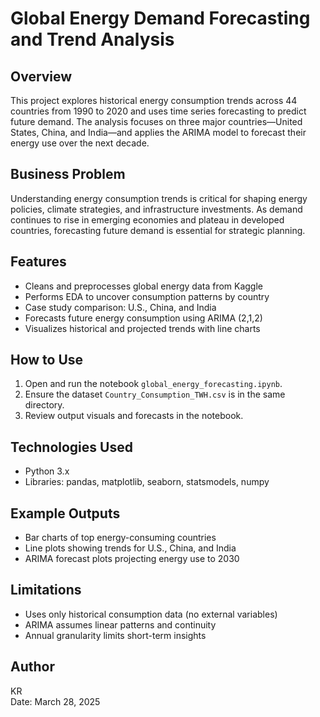 
# Global Energy Demand Forecasting and Trend Analysis

## Overview
This project explores historical energy consumption trends across 44 countries from 1990 to 2020 and uses time series forecasting to predict future demand. The analysis focuses on three major countries—United States, China, and India—and applies the ARIMA model to forecast their energy use over the next decade.

## Business Problem
Understanding energy consumption trends is critical for shaping energy policies, climate strategies, and infrastructure investments. As demand continues to rise in emerging economies and plateau in developed countries, forecasting future demand is essential for strategic planning.

## Features
- Cleans and preprocesses global energy data from Kaggle
- Performs EDA to uncover consumption patterns by country
- Case study comparison: U.S., China, and India
- Forecasts future energy consumption using ARIMA (2,1,2)
- Visualizes historical and projected trends with line charts

## How to Use
1. Open and run the notebook `global_energy_forecasting.ipynb`.
2. Ensure the dataset `Country_Consumption_TWH.csv` is in the same directory.
3. Review output visuals and forecasts in the notebook.

## Technologies Used
- Python 3.x
- Libraries: pandas, matplotlib, seaborn, statsmodels, numpy

## Example Outputs
- Bar charts of top energy-consuming countries
- Line plots showing trends for U.S., China, and India
- ARIMA forecast plots projecting energy use to 2030

## Limitations
- Uses only historical consumption data (no external variables)
- ARIMA assumes linear patterns and continuity
- Annual granularity limits short-term insights

## Author
KR  
Date: March 28, 2025
